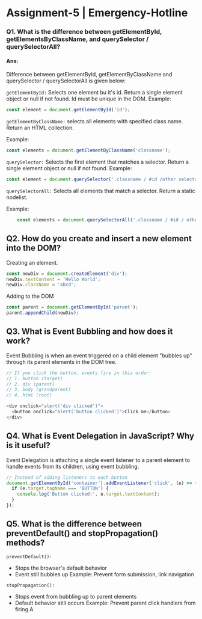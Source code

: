 # Assignment-5 | Emergency-Hotline

### Q1. What is the difference between getElementById, getElementsByClassName, and querySelector / querySelectorAll?

#### Ans: 
Difference between getElementById, getElementByClassName and querySelector / querySelectorAll is given below:

`getElementById:` Selects one element bu it's id. Return a single element object or null if not found.
Id must be unique in the DOM.
Example: 
```js
const element = document.getElementById('id');
```
`getElementByClassName:` selects all elements with specified class name. Return an HTML collection.

Example:
```js
const elements = document.getElementByClassName('classname');
```


`querySelector:` Selects the first element that matches a selector. Return a single element object or null if not found.
Example:
```js
const element = document.querySelector('.classname / #id /other selector');
```

`querySelectorAll:` Selects all elements that match a selector. Return a static nodelist.

Example:
```js
    const elements = document.querySelectorAll('.classname / #id / other');
```



## Q2. How do you create and insert a new element into the DOM?
Creating an element.
```js
const newDiv = document.createElement('div');
newDiv.textContent = 'Hello World';
newDiv.className = 'abcd';
```
Adding to the DOM
```js
const parent = document.getElementById('parent');
parent.appendChild(newDiv);
```


## Q3. What is Event Bubbling and how does it work?
Event Bubbling is when an event triggered on a child element "bubbles up" through its parent elements in the DOM tree.
```javascript
// If you click the button, events fire in this order:
// 1. button (target)
// 2. div (parent) 
// 3. body (grandparent)
// 4. html (root)

<div onclick="alert('div clicked')">
  <button onclick="alert('button clicked')">Click me</button>
</div>
```
## Q4. What is Event Delegation in JavaScript? Why is it useful?
Event Delegation is attaching a single event listener to a parent element to handle events from its children, using event bubbling.
```javascript
// Instead of adding listeners to each button
document.getElementById('container').addEventListener('click', (e) => {
  if (e.target.tagName === 'BUTTON') {
    console.log('Button clicked:', e.target.textContent);
  }
});
```


## Q5. What is the difference between preventDefault() and stopPropagation() methods?

`preventDefault():`

- Stops the browser's default behavior
- Event still bubbles up
Example: Prevent form submission, link navigation

`stopPropagation():`

- Stops event from bubbling up to parent elements
- Default behavior still occurs
Example: Prevent parent click handlers from firing
A